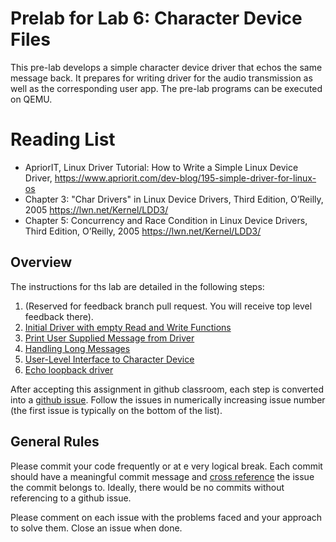 # Prelab for Lab 6: Character Device Files

This pre-lab develops a simple character device driver that echos the same message back. It prepares for writing driver for the audio transmission as well as the corresponding user app. The pre-lab programs can be executed on QEMU.

# Reading List

- ApriorIT, Linux Driver Tutorial: How to Write a Simple Linux Device Driver, https://www.apriorit.com/dev-blog/195-simple-driver-for-linux-os
- Chapter 3: "Char Drivers" in Linux Device Drivers, Third Edition, O’Reilly, 2005 https://lwn.net/Kernel/LDD3/
- Chapter 5: Concurrency and Race Condition in Linux Device Drivers, Third Edition, O’Reilly, 2005 https://lwn.net/Kernel/LDD3/

## Overview 

The instructions for ths lab are detailed in the following steps:

 1. (Reserved for feedback branch pull request. You will receive top level feedback there). 
 2. [Initial Driver with empty Read and Write Functions](.github/STARTING_ISSUES/2.%20Initial%20Driver%20with%20empty%20Read%20and%20Write%20Functions.md)
 3. [Print User Supplied Message from Driver](.github/STARTING_ISSUES/3.%20Print%20User%20Supplied%20Message%20from%20Driver.md)
 4. [Handling Long Messages](.github/STARTING_ISSUES/4.%20Handling%20Long%20Messages.md)
 5. [User-Level Interface to Character Device](.github/STARTING_ISSUES/5.%20User-Level%20Interface%20to%20Character%20Device.md)
 6. [Echo loopback driver](.github/STARTING_ISSUES/6.%20Echo%20loopback%20driver.md)

After accepting this assignment in github classroom, each step is converted into a [github issue](https://docs.github.com/en/issues). Follow the issues in numerically increasing issue number (the first issue is typically on the bottom of the list). 

## General Rules

Please commit your code frequently or at e very logical break. Each commit should have a meaningful commit message and [cross reference](https://docs.github.com/en/get-started/writing-on-github/working-with-advanced-formatting/autolinked-references-and-urls#issues-and-pull-requests) the issue the commit belongs to. Ideally, there would be no commits without referencing to a github issue. 

Please comment on each issue with the problems faced and your approach to solve them. Close an issue when done. 
